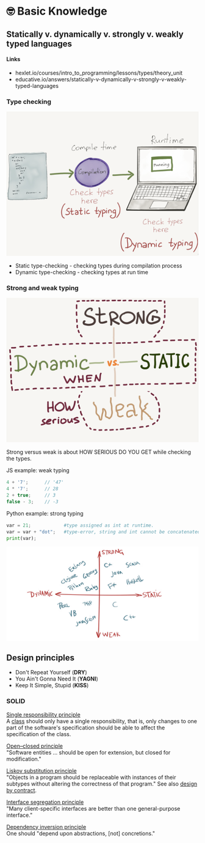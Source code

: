 # 🤓 Basic Knowledge

## Statically v. dynamically v. strongly v. weakly typed languages

#### Links

- hexlet.io/courses/intro_to_programming/lessons/types/theory_unit
- educative.io/answers/statically-v-dynamically-v-strongly-v-weakly-typed-languages

### Type checking

![](../../aaa-assets/basic-knowledge-1.png)

- Static type-checking - checking types during compilation process
- Dynamic type-checking - checking types at run time

### Strong and weak typing

![](../../aaa-assets/basic-knowledge-2.png)

Strong versus weak is about HOW SERIOUS DO YOU GET while checking the types.

JS example: weak typing

```javascript
4 + '7';      // '47'
4 * '7';      // 28
2 + true;     // 3
false - 3;    // -3
```

Python example: strong typing

```python
var = 21;            #type assigned as int at runtime.
var = var + "dot";   #type-error, string and int cannot be concatenated.
print(var);
```

![](../../aaa-assets/basic-knowledge-3.png)

## Design principles

- Don't Repeat Yourself (**DRY**)
- You Ain't Gonna Need It (**YAGNI**)
- Keep It Simple, Stupid (**KISS**)

### SOLID

[Single responsibility principle](https://en.wikipedia.org/wiki/Single\_responsibility\_principle)\
A [class](https://en.wikipedia.org/wiki/Class\_\(computer\_programming\)) should only have a single responsibility, that is, only changes to one part of the software's specification should be able to affect the specification of the class.

[Open–closed principle](https://en.wikipedia.org/wiki/Open%E2%80%93closed\_principle)\
"Software entities ... should be open for extension, but closed for modification."

[Liskov substitution principle](https://en.wikipedia.org/wiki/Liskov\_substitution\_principle)\
"Objects in a program should be replaceable with instances of their subtypes without altering the correctness of that program." See also [design by contract](https://en.wikipedia.org/wiki/Design\_by\_contract).

[Interface segregation principle](https://en.wikipedia.org/wiki/Interface\_segregation\_principle)\
"Many client-specific interfaces are better than one general-purpose interface."

[Dependency inversion principle](https://en.wikipedia.org/wiki/Dependency\_inversion\_principle)\
One should "depend upon abstractions, \[not] concretions."
